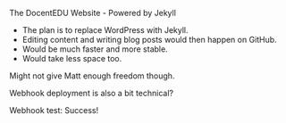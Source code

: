 The DocentEDU Website - Powered by Jekyll

 - The plan is to replace WordPress with Jekyll.
 - Editing content and writing blog posts would then happen on GitHub.
 - Would be much faster and more stable.
 - Would take less space too.

Might not give Matt enough freedom though.

Webhook deployment is also a bit technical?

Webhook test: Success!
